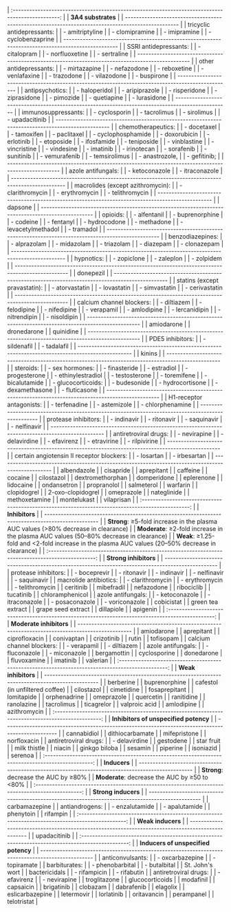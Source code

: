 | :-----------------------------------------------------------------------------------------------: |
|                                         **3A4 substrates**                                        |
| ------------------------------------------------------------------------------------------------- |
| tricyclic antidepressants:                                                                        |
| - amitriptyline                                                                                   |
| - clomipramine                                                                                    |
| - imipramine                                                                                      |
| - cyclobenzaprine                                                                                 |
| ------------------------------------------------------------------------------------------------- |
| SSRI antidepressants:                                                                             |
| - citalopram                                                                                      |
| - norfluoxetine                                                                                   |
| - sertraline                                                                                      |
| ------------------------------------------------------------------------------------------------- |
| other antidepressants:                                                                            |
| - mirtazapine                                                                                     |
| - nefazodone                                                                                      |
| - reboxetine                                                                                      |
| - venlafaxine                                                                                     |
| - trazodone                                                                                       |
| - vilazodone                                                                                      |
| - buspirone                                                                                       |
| ------------------------------------------------------------------------------------------------- |
| antipsychotics:                                                                                   |
| - haloperidol                                                                                     |
| - aripiprazole                                                                                    |
| - risperidone                                                                                     |
| - ziprasidone                                                                                     |
| - pimozide                                                                                        |
| - quetiapine                                                                                      |
| - lurasidone                                                                                      |
| ------------------------------------------------------------------------------------------------- |
| immunosuppressants:                                                                               |
| - cyclosporin                                                                                     |
| - tacrolimus                                                                                      |
| - sirolimus                                                                                       |
| - upadacitinib                                                                                    |
| ------------------------------------------------------------------------------------------------- |
| chemotherapeutics:                                                                                |
| - docetaxel                                                                                       |
| - tamoxifen                                                                                       |
| - paclitaxel                                                                                      |
| - cyclophosphamide                                                                                |
| - doxorubicin                                                                                     |
| - erlotinib                                                                                       |
| - etoposide                                                                                       |
| - ifosfamide                                                                                      |
| - teniposide                                                                                      |
| - vinblastine                                                                                     |
| - vincristine                                                                                     |
| - vindesine                                                                                       |
| - imatinib                                                                                        |
| - irinotecan                                                                                      |
| - sorafenib                                                                                       |
| - sunitinib                                                                                       |
| - vemurafenib                                                                                     |
| - temsirolimus                                                                                    |
| - anastrozole,                                                                                    |
| - gefitinib;                                                                                      |
| ------------------------------------------------------------------------------------------------- |
| azole antifungals:                                                                                |
| - ketoconazole                                                                                    |
| - itraconazole                                                                                    |
| ------------------------------------------------------------------------------------------------- |
| macrolides (except azithromycin):                                                                 |
| - clarithromycin                                                                                  |
| - erythromycin                                                                                    |
| - telithromycin                                                                                   |
| ------------------------------------------------------------------------------------------------- |
| dapsone                                                                                           |
| ------------------------------------------------------------------------------------------------- |
| opioids:                                                                                          |
| - alfentanil                                                                                      |
| - buprenorphine                                                                                   |
| - codeine                                                                                         |
| - fentanyl                                                                                        |
| - hydrocodone                                                                                     |
| - methadone                                                                                       |
| - levacetylmethadol                                                                               |
| - tramadol                                                                                        |
| ------------------------------------------------------------------------------------------------- |
| benzodiazepines:                                                                                  |
| - alprazolam                                                                                      |
| - midazolam                                                                                       |
| - triazolam                                                                                       |
| - diazepam                                                                                        |
| - clonazepam                                                                                      |
| ------------------------------------------------------------------------------------------------- |
| hypnotics:                                                                                        |
| - zopiclone                                                                                       |
| - zaleplon                                                                                        |
| - zolpidem                                                                                        |
| ------------------------------------------------------------------------------------------------- |
| donepezil                                                                                         |
| ------------------------------------------------------------------------------------------------- |
| statins (except pravastatin):                                                                     |
| - atorvastatin                                                                                    |
| - lovastatin                                                                                      |
| - simvastatin                                                                                     |
| - cerivastatin                                                                                    |
| ------------------------------------------------------------------------------------------------- |
| calcium channel blockers:                                                                         |
| - diltiazem                                                                                       |
| - felodipine                                                                                      |
| - nifedipine                                                                                      |
| - verapamil                                                                                       |
| - amlodipine                                                                                      |
| - lercanidipin                                                                                    |
| - nitrendipin                                                                                     |
| - nisoldipin                                                                                      |
| ------------------------------------------------------------------------------------------------- |
| amiodarone                                                                                        |
| dronedarone                                                                                       |
| quinidine                                                                                         |
| ------------------------------------------------------------------------------------------------- |
| PDE5 inhibitors:                                                                                  |
| - sildenafil                                                                                      |
| - tadalafil                                                                                       |
| ------------------------------------------------------------------------------------------------- |
| kinins                                                                                            |
| ------------------------------------------------------------------------------------------------- |
| steroids:                                                                                         |
| - sex hormones:                                                                                   |
| - finasteride                                                                                     |
| - estradiol                                                                                       |
| - progesterone                                                                                    |
| - ethinylestradiol                                                                                |
| - testosterone                                                                                    |
| - toremifene                                                                                      |
| - bicalutamide                                                                                    |
| - glucocorticoids:                                                                                |
| - budesonide                                                                                      |
| - hydrocortisone                                                                                  |
| - dexamethasone                                                                                   |
| - fluticasone                                                                                     |
| ------------------------------------------------------------------------------------------------- |
| H1-receptor antagonists:                                                                          |
| - terfenadine                                                                                     |
| - astemizole                                                                                      |
| - chlorphenamine                                                                                  |
| ------------------------------------------------------------------------------------------------- |
| protease inhibitors:                                                                              |
| - indinavir                                                                                       |
| - ritonavir                                                                                       |
| - saquinavir                                                                                      |
| - nelfinavir                                                                                      |
| ------------------------------------------------------------------------------------------------- |
| antiretroviral drugs:                                                                             |
| - nevirapine                                                                                      |
| - delavirdine                                                                                     |
| - efavirenz                                                                                       |
| - etravirine                                                                                      |
| - rilpivirine                                                                                     |
| ------------------------------------------------------------------------------------------------- |
| certain angiotensin II receptor blockers:                                                         |
| - losartan                                                                                        |
| - irbesartan                                                                                      |
| ------------------------------------------------------------------------------------------------- |
| albendazole                                                                                       |
| cisapride                                                                                         |
| aprepitant                                                                                        |
| caffeine                                                                                          |
| cocaine                                                                                           |
| cilostazol                                                                                        |
| dextromethorphan                                                                                  |
| domperidone                                                                                       |
| eplerenone                                                                                        |
| lidocaine                                                                                         |
| ondansetron                                                                                       |
| propranolol                                                                                       |
| salmeterol                                                                                        |
| warfarin                                                                                          |
| clopidogrel                                                                                       |
| 2-oxo-clopidogrel                                                                                 |
| omeprazole                                                                                        |
| nateglinide                                                                                       |
| methoxetamine                                                                                     |
| montelukast                                                                                       |
| vilaprisan                                                                                        |
| :-----------------------------------------------------------------------------------------------: |
|                                           **Inhibitors**                                          |
| ------------------------------------------------------------------------------------------------- |
| **Strong**: ≥5-fold increase in the plasma AUC values (>80% decrease in clearance)                |
| **Moderate**: ≥2-fold increase in the plasma AUC values (50–80% decrease in clearance)            |
| **Weak**: ≥1.25-fold and <2-fold increase in the plasma AUC values (20–50% decrease in clearance) |
| :-----------------------------------------------------------------------------------------------: |
|                                       **Strong inhibitors**                                       |
| ------------------------------------------------------------------------------------------------- |
| protease inhibitors:                                                                              |
| - boceprevir                                                                                      |
| - ritonavir                                                                                       |
| - indinavir                                                                                       |
| - nelfinavir                                                                                      |
| - saquinavir                                                                                      |
| macrolide antibiotics:                                                                            |
| - clarithromycin                                                                                  |
| - erythromycin                                                                                    |
| - telithromycin                                                                                   |
| ceritinib                                                                                         |
| mibefradil                                                                                        |
| nefazodone                                                                                        |
| ribociclib                                                                                        |
| tucatinib                                                                                         |
| chloramphenicol                                                                                   |
| azole antifungals:                                                                                |
| - ketoconazole                                                                                    |
| - itraconazole                                                                                    |
| - posaconazole                                                                                    |
| - voriconazole                                                                                    |
| cobicistat                                                                                        |
| green tea extract                                                                                 |
| grape seed extract                                                                                |
| dillapiole                                                                                        |
| apigenin                                                                                          |
| :-----------------------------------------------------------------------------------------------: |
|                                      **Moderate inhibitors**                                      |
| ------------------------------------------------------------------------------------------------- |
| amiodarone                                                                                        |
| aprepitant                                                                                        |
| ciprofloxacin                                                                                     |
| conivaptan                                                                                        |
| crizotinib                                                                                        |
| rutin                                                                                             |
| tofisopam                                                                                         |
| calcium channel blockers:                                                                         |
| - verapamil                                                                                       |
| - diltiazem                                                                                       |
| azole antifungals:                                                                                |
| - fluconazole                                                                                     |
| - miconazole                                                                                      |
| bergamottin                                                                                       |
| cyclosporine                                                                                      |
| donedarone                                                                                        |
| fluvoxamine                                                                                       |
| imatinib                                                                                          |
| valerian                                                                                          |
| :-----------------------------------------------------------------------------------------------: |
|                                        **Weak inhibitors**                                        |
| ------------------------------------------------------------------------------------------------- |
| berberine                                                                                         |
| buprenorphine                                                                                     |
| cafestol (in unfiltered coffee)                                                                   |
| cilostazol                                                                                        |
| cimetidine                                                                                        |
| fosaprepitant                                                                                     |
| lomitapide                                                                                        |
| orphenadrine                                                                                      |
| omeprazole                                                                                        |
| quercetin                                                                                         |
| ranitidine                                                                                        |
| ranolazine                                                                                        |
| tacrolimus                                                                                        |
| ticagrelor                                                                                        |
| valproic acid                                                                                     |
| amlodipine                                                                                        |
| azithromycin                                                                                      |
| :-----------------------------------------------------------------------------------------------: |
|                               **Inhibitors of unspecified potency**                               |
| ------------------------------------------------------------------------------------------------- |
| cannabidiol                                                                                       |
| dithiocarbamate                                                                                   |
| mifepristone                                                                                      |
| norfloxacin                                                                                       |
| antiretroviral drugs:                                                                             |
| - delavirdine                                                                                     |
| gestodene                                                                                         |
| star fruit                                                                                        |
| milk thistle                                                                                      |
| niacin                                                                                            |
| ginkgo biloba                                                                                     |
| sesamin                                                                                           |
| piperine                                                                                          |
| isoniazid                                                                                         |
| serenoa                                                                                           |
| :-----------------------------------------------------------------------------------------------: |
|                                            **Inducers**                                           |
| ------------------------------------------------------------------------------------------------- |
| **Strong**: decrease the AUC by ≥80%                                                              |
| **Moderate**: decrease the AUC by ≥50 to <80%                                                     |
| :-----------------------------------------------------------------------------------------------: |
|                                        **Strong inducers**                                        |
| ------------------------------------------------------------------------------------------------- |
| carbamazepine                                                                                     |
| antiandrogens:                                                                                    |
| - enzalutamide                                                                                    |
| - apalutamide                                                                                     |
| phenytoin                                                                                         |
| rifampin                                                                                          |
| :-----------------------------------------------------------------------------------------------: |
|                                         **Weak inducers**                                         |
| ------------------------------------------------------------------------------------------------- |
| upadacitinib                                                                                      |
| :-----------------------------------------------------------------------------------------------: |
|                                **Inducers of unspecified potency**                                |
| ------------------------------------------------------------------------------------------------- |
| anticonvulsants:                                                                                  |
| - oxcarbazepine                                                                                   |
| - topiramate                                                                                      |
| barbiturates:                                                                                     |
| - phenobarbital                                                                                   |
| - butalbital                                                                                      |
| St. John's wort                                                                                   |
| bactericidals                                                                                     |
| - rifampicin                                                                                      |
| - rifabutin                                                                                       |
| antiretroviral drugs:                                                                             |
| - efavirenz                                                                                       |
| - nevirapine                                                                                      |
| troglitazone                                                                                      |
| glucocorticoids                                                                                   |
| modafinil                                                                                         |
| capsaicin                                                                                         |
| brigatinib                                                                                        |
| clobazam                                                                                          |
| dabrafenib                                                                                        |
| elagolix                                                                                          |
| eslicarbazepine                                                                                   |
| letermovir                                                                                        |
| lorlatinib                                                                                        |
| oritavancin                                                                                       |
| perampanel                                                                                        |
| telotristat                                                                                       |
